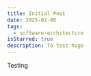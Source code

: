```yaml
---
title: Initial Post
date: 2025-02-06
tags:
  - software-architecture
isStarred: true
description: To test hugo
---
```

Testing